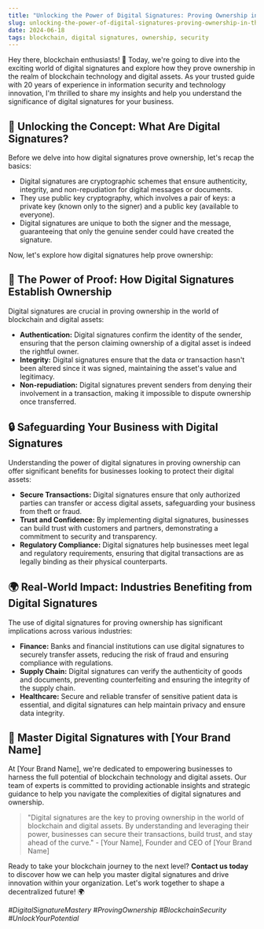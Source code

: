 ```yaml
---
title: "Unlocking the Power of Digital Signatures: Proving Ownership in the Blockchain Era"
slug: unlocking-the-power-of-digital-signatures-proving-ownership-in-the-blockchain-era
date: 2024-06-18
tags: blockchain, digital signatures, ownership, security
---
```


Hey there, blockchain enthusiasts! 🚀 Today, we're going to dive into the exciting world of digital signatures and explore how they prove ownership in the realm of blockchain technology and digital assets. As your trusted guide with 20 years of experience in information security and technology innovation, I'm thrilled to share my insights and help you understand the significance of digital signatures for your business.

## 🔑 Unlocking the Concept: What Are Digital Signatures?

Before we delve into how digital signatures prove ownership, let's recap the basics:

- Digital signatures are cryptographic schemes that ensure authenticity, integrity, and non-repudiation for digital messages or documents.
- They use public key cryptography, which involves a pair of keys: a private key (known only to the signer) and a public key (available to everyone).
- Digital signatures are unique to both the signer and the message, guaranteeing that only the genuine sender could have created the signature.

Now, let's explore how digital signatures help prove ownership:

## 📝 The Power of Proof: How Digital Signatures Establish Ownership

Digital signatures are crucial in proving ownership in the world of blockchain and digital assets:

- **Authentication:** Digital signatures confirm the identity of the sender, ensuring that the person claiming ownership of a digital asset is indeed the rightful owner.
- **Integrity:** Digital signatures ensure that the data or transaction hasn't been altered since it was signed, maintaining the asset's value and legitimacy.
- **Non-repudiation:** Digital signatures prevent senders from denying their involvement in a transaction, making it impossible to dispute ownership once transferred.

## 🔒 Safeguarding Your Business with Digital Signatures

Understanding the power of digital signatures in proving ownership can offer significant benefits for businesses looking to protect their digital assets:

- **Secure Transactions:** Digital signatures ensure that only authorized parties can transfer or access digital assets, safeguarding your business from theft or fraud.
- **Trust and Confidence:** By implementing digital signatures, businesses can build trust with customers and partners, demonstrating a commitment to security and transparency.
- **Regulatory Compliance:** Digital signatures help businesses meet legal and regulatory requirements, ensuring that digital transactions are as legally binding as their physical counterparts.

## 🌍 Real-World Impact: Industries Benefiting from Digital Signatures

The use of digital signatures for proving ownership has significant implications across various industries:

- **Finance:** Banks and financial institutions can use digital signatures to securely transfer assets, reducing the risk of fraud and ensuring compliance with regulations.
- **Supply Chain:** Digital signatures can verify the authenticity of goods and documents, preventing counterfeiting and ensuring the integrity of the supply chain.
- **Healthcare:** Secure and reliable transfer of sensitive patient data is essential, and digital signatures can help maintain privacy and ensure data integrity.

## 🎯 Master Digital Signatures with [Your Brand Name]

At [Your Brand Name], we're dedicated to empowering businesses to harness the full potential of blockchain technology and digital assets. Our team of experts is committed to providing actionable insights and strategic guidance to help you navigate the complexities of digital signatures and ownership.

> "Digital signatures are the key to proving ownership in the world of blockchain and digital assets. By understanding and leveraging their power, businesses can secure their transactions, build trust, and stay ahead of the curve." - [Your Name], Founder and CEO of [Your Brand Name]

Ready to take your blockchain journey to the next level? **Contact us today** to discover how we can help you master digital signatures and drive innovation within your organization. Let's work together to shape a decentralized future! 🌍

*#DigitalSignatureMastery #ProvingOwnership #BlockchainSecurity #UnlockYourPotential*